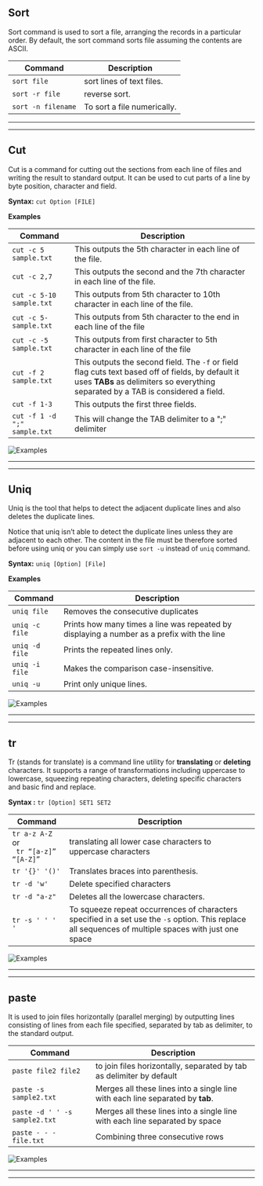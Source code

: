 ## Sort

Sort command is used to sort a file, arranging the records in a particular order. By default, the sort command sorts file assuming the contents are ASCII. 

| Command          | Description |
|------------------|-------------|
|`sort file`       |sort lines of text files.  |
|`sort -r file`    |reverse sort.              |
|`sort -n filename`|To sort a file numerically.|

--------------------------------------------------------
--------------------------------------------------------

## Cut

Cut is a command for cutting out the sections from each line of files and writing the result to standard output. It can be used to cut parts of a line by byte position, character and field.

**Syntax:** `cut Option [FILE]`

**Examples**

|       Command          | Description |
|------------------------|-------------|
|`cut -c 5 sample.txt`   |This outputs the 5th character in each line of the file.|
|`cut -c 2,7`            |This outputs the second and the 7th character in each line of the file.|
|`cut -c 5-10 sample.txt`|This outputs from 5th character to 10th character in each line of the file.|
|`cut -c 5- sample.txt`  |This outputs from 5th character to the end in each line of the file|
|`cut -c -5 sample.txt`  |This outputs from first character to 5th character in each line of the file|
|`cut -f 2 sample.txt`   |This outputs the second field. The `-f` or field flag cuts text based off of fields, by default it uses **TABs** as delimiters so everything separated by a TAB is considered a field.|
|`cut -f 1-3`            |This outputs the first three fields.|
|`cut -f 1 -d ";" sample.txt`|This will change the TAB delimiter to a ";" delimiter|


![Examples](imgs/cutExamples.png)

--------------------------------------------------------
--------------------------------------------------------



## Uniq

Uniq is the tool that helps to detect the adjacent duplicate lines and also deletes the duplicate lines.

Notice that uniq isn’t able to detect the duplicate lines unless they are adjacent to each other. The content in the file must be therefore sorted before using uniq or you can simply use `sort -u` instead of `uniq` command. 


**Syntax:** `uniq [Option] [File]`


**Examples**

| Command      | Description |
|--------------|-------------|
|`uniq file`   | Removes the consecutive duplicates |
|`uniq -c file`| Prints how many times a line was repeated by displaying a number as a prefix with the line|
|`uniq -d file`| Prints the repeated lines only.|
|`uniq -i file`| Makes the comparison case-insensitive.|
|`uniq -u`     | Print only unique lines.|

![Examples](imgs/uniq.png)

--------------------------------------------------------
--------------------------------------------------------

## tr

Tr (stands for translate) is a command line utility for **translating** or **deleting** characters. It supports a range of transformations including uppercase to lowercase, squeezing repeating characters, deleting specific characters and basic find and replace. 

**Syntax :** `tr [Option] SET1 SET2`

| Command       | Description |
|---------------|-------------|
|`tr a-z A-Z` <br> or <br> ` tr “[a-z]” “[A-Z]”`|translating all lower case characters to uppercase characters|
|`tr '{}' '()'` | Translates braces into parenthesis.|
|`tr -d 'w'`    | Delete specified characters|
|`tr -d "a-z"`  | Deletes all the lowercase characters.|
|`tr -s ' ' ' '`|To squeeze repeat occurrences of characters specified in a set use the `-s` option. This replace all sequences of multiple spaces with just one space|


![Examples](imgs/tr.png)

--------------------------------------------------------
--------------------------------------------------------

## paste

It is used to join files horizontally (parallel merging) by outputting lines consisting of lines from each file specified, separated by tab as delimiter, to the standard output.


| Command                     | Description |
|-----------------------------|-------------|
|`paste file2 file2`          |to join files horizontally, separated by tab as delimiter by default|
|`paste -s sample2.txt`       | Merges all these lines into a single line with each line separated by **tab**.|
|`paste -d ' ' -s sample2.txt`| Merges all these lines into a single line with each line separated by space|
|`paste - - - file.txt`       | Combining three consecutive rows|

![Examples](imgs/paste.png)

--------------------------------------------------------
--------------------------------------------------------
